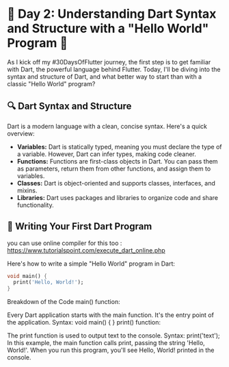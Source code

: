 # 🚀 Day 2: Understanding Dart Syntax and Structure with a "Hello World" Program 🚀

As I kick off my #30DaysOfFlutter journey, the first step is to get familiar with Dart, the powerful language behind Flutter. Today, I'll be diving into the syntax and structure of Dart, and what better way to start than with a classic "Hello World" program?

## 🔍 Dart Syntax and Structure

Dart is a modern language with a clean, concise syntax. Here's a quick overview:

- **Variables:** Dart is statically typed, meaning you must declare the type of a variable. However, Dart can infer types, making code cleaner.
- **Functions:** Functions are first-class objects in Dart. You can pass them as parameters, return them from other functions, and assign them to variables.
- **Classes:** Dart is object-oriented and supports classes, interfaces, and mixins.
- **Libraries:** Dart uses packages and libraries to organize code and share functionality.

## 📝 Writing Your First Dart Program

you can use online compiler for this too : https://www.tutorialspoint.com/execute_dart_online.php

Here's how to write a simple "Hello World" program in Dart:

```dart
void main() {
  print('Hello, World!');
}
```
Breakdown of the Code
main() function:

Every Dart application starts with the main function. It's the entry point of the application.
Syntax: void main() { }
print() function:

The print function is used to output text to the console.
Syntax: print('text');
In this example, the main function calls print, passing the string 'Hello, World!'. When you run this program, you'll see Hello, World! printed in the console.
